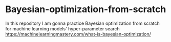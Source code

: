# Bayesian-optimization-from-scratch
In this repository I am gonna practice Bayesian optimization from scratch for machine learning models' hyper-parameter search
https://machinelearningmastery.com/what-is-bayesian-optimization/
